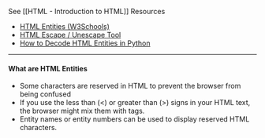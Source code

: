 See [[HTML - Introduction to HTML]]
Resources
* [HTML Entities (W3Schools)](https://www.w3schools.com/html/html_entities.asp)
* [HTML Escape / Unescape Tool](https://www.freeformatter.com/html-escape.html)
* [How to Decode HTML Entities in Python](https://stackoverflow.com/questions/2087370/decode-html-entities-in-python-string) 

--- 

#### What are HTML Entities
* Some characters are reserved in HTML to prevent the browser from being confused 
* If you use the less than (<) or greater than (>) signs in your HTML text, the browser might mix them with tags.
* Entity names or entity numbers can be used to display reserved HTML characters.


